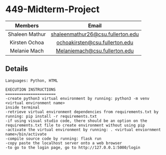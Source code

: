 # 449-Midterm-Project

|     Members      |                 Email                 |
| :--------------: | :-----------------------------------: |
|  Shaleen Mathur  |   shaleenmathur26@csu.fullerton.edu   |
|  Kirsten Ochoa   |   ochoakirsten@csu.fullerton.edu      | 
|  Melanie Mach    |   Melaniemach@csu.fullerton.edu       |

## Details

```
Languages: Python, HTML 

EXECUTION INSTRUCTIONS
======================
-create python3 virtual environment by running: python3 -m venv <virtual environment name>
inside terminal
-retrieve virtual environment dependencies from requirements.txt by running: pip install -r requirements.txt
-if using visual studio code, there should be an option on the requirements.txt file to create environment without using pip 
-activate the virtual environment by running: . <virtual enviornment name>/bin/activate
-compile source code by running: flask run 
-copy paste the localhost server onto a web browser
-to go to the login page, go to http://127.0.0.1:5000/login
```

